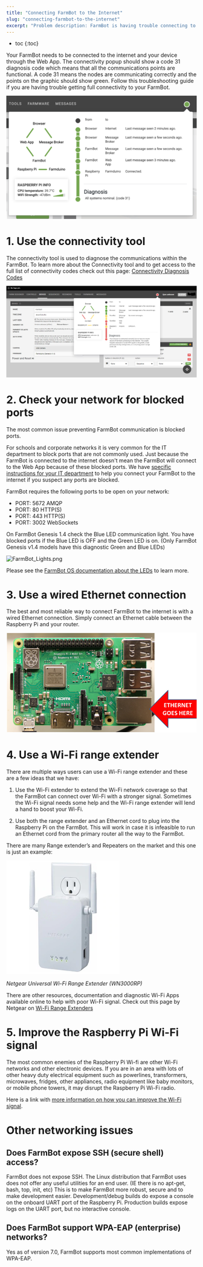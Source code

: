 ```yaml
---
title: "Connecting FarmBot to the Internet"
slug: "connecting-farmbot-to-the-internet"
excerpt: "Problem description: FarmBot is having trouble connecting to the Internet or staying connected consistently."
---
```


* toc
{:toc}

Your FarmBot needs to be connected to the internet and your device through the Web App. The connectivity popup should show a code 31 diagnosis code which means that all the communications points are functional. A code 31 means the nodes are communicating correctly and the points on the graphic should show green. Follow this troubleshooting guide if you are having trouble getting full connectivity to your FarmBot.



![0c09c78-Connectivity_1024x1024.png](Connectivity_1024x1024.png)

# 1. Use the connectivity tool
The connectivity tool is used to diagnose the communications within the FarmBot. To learn more about the Connectivity tool and to get access to the full list of connectivity codes check out this page: [Connectivity Diagnosis Codes](connectivity-codes.md)



![51d4009-Connectivity_diagnosis_code_.jpg](Connectivity_diagnosis_code_.jpg)

# 2. Check your network for blocked ports

The most common issue preventing FarmBot communication is blocked ports.

For schools and corporate networks it is very common for the IT department to block ports that are not commonly used. Just because the FarmBot is connected to the internet doesn't mean the FarmBot will connect to the Web App because of these blocked ports. We have [specific instructions for your IT department](for-it-security-professionals.md) to help you connect your FarmBot to the internet if you suspect any ports are blocked.

FarmBot requires the following ports to be open on your network:

  * PORT: 5672 AMQP
  * PORT: 80 HTTP(S)
  * PORT: 443 HTTP(S)
  * PORT: 3002 WebSockets


On FarmBot Genesis 1.4 check the Blue LED communication light. You have blocked ports if the Blue LED is OFF and the Green LED is on. (Only FarmBot Genesis v1.4 models have this diagnostic Green and Blue LEDs)

![FarmBot_Lights.png](FarmBot_Lights.png)

Please see the [FarmBot OS documentation about the LEDs](../../Device/farmbot-os.md#led-2-connection-status-blue-raspberry-pi-gpio-bcm-pin-25) to learn more.

# 3. Use a wired Ethernet connection

The best and most reliable way to connect FarmBot to the internet is with a wired Ethernet connection. Simply connect an Ethernet cable between the Raspberry Pi and your router.

![image.jpg](image.jpg)

# 4. Use a Wi-Fi range extender

There are multiple ways users can use a Wi-Fi range extender and these are a few ideas that we have:
1) Use the Wi-Fi extender to extend the Wi-Fi network coverage so that the FarmBot can connect over Wi-Fi with a stronger signal. Sometimes the Wi-Fi signal needs some help and the Wi-Fi range extender will lend a hand to boost your Wi-Fi.

2) Use both the range extender and an Ethernet cord to plug into the Raspberry Pi on the FarmBot. This will work in case it is infeasible to run an Ethernet cord from the primary router all the way to the FarmBot.

There are many Range extender’s and Repeaters on the market and this one is just an example:

![Dell Range Extender.bmp](Dell_Range_Extender.bmp)

_Netgear Universal Wi-Fi Range Extender (WN3000RP)_

There are other resources, documentation and diagnostic Wi-Fi Apps available online to help with poor Wi-Fi signal. Check out this page by Netgear on [Wi-Fi Range Extenders](https://www.netgear.co.uk/home/discover/wifi-range-extender/)


# 5. Improve the Raspberry Pi Wi-Fi signal
The most common enemies of the Raspberry Pi Wi-fi are other Wi-Fi networks and other electronic devices. If you are in an area with lots of other heavy duty electrical equipment such as powerlines, transformers, microwaves, fridges, other appliances, radio equipment like baby monitors, or mobile phone towers, it may disrupt the Raspberry Pi Wi-Fi radio.

Here is a link with [more information on how you can improve the Wi-Fi signal](https://www.netspotapp.com/wifi-interference.html).




# Other networking issues

## Does FarmBot expose SSH (secure shell) access?
FarmBot does not expose SSH. The Linux distribution that FarmBot uses does not offer any useful utilities for an end user. (IE there is no apt-get, bash, top, init, etc) This is to make FarmBot more robust, secure and to make development easier. Development/debug builds do expose a console on the onboard UART port of the Raspberry Pi. Production builds expose logs on the UART port, but no interactive console.

## Does FarmBot support WPA-EAP (enterprise) networks?
Yes as of version 7.0, FarmBot supports most common implementations of WPA-EAP.
